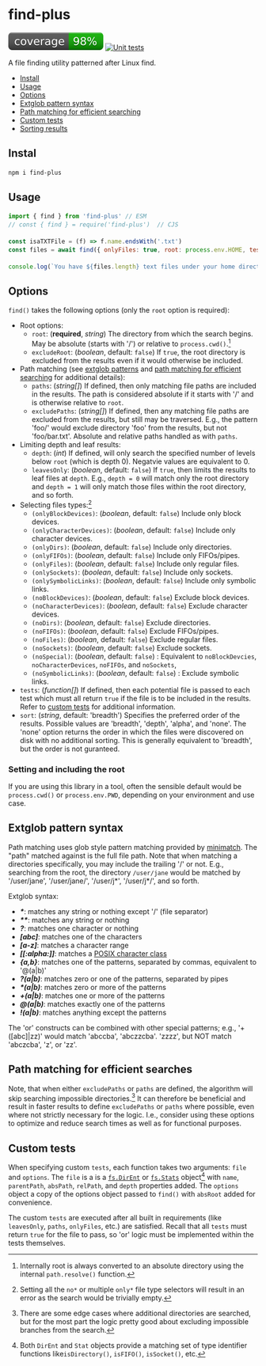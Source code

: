 # find-plus
[![coverage: 98%](./.readme-assets/coverage.svg)](https://github.com/liquid-labs/find-plus/pulls?q=is%3Apr+is%3Aclosed) [![Unit tests](https://github.com/liquid-labs/find-plus/actions/workflows/unit-tests-node.yaml/badge.svg)](https://github.com/liquid-labs/find-plus/actions/workflows/unit-tests-node.yaml)

A file finding utility patterned after Linux find.

- [Install](#install)
- [Usage](#usage)
- [Options](#options)
- [Extglob pattern syntax](#extglob-pattern-syntax)
- [Path matching for efficient searching](#path-matching-for-efficient-searches)
- [Custom tests](#custom-tests)
- [Sorting results](#sorting-results)

## Instal

```bash
npm i find-plus
```

## Usage

```javascript
import { find } from 'find-plus' // ESM
// const { find } = require('find-plus')  // CJS

const isaTXTFile = (f) => f.name.endsWith('.txt')
const files = await find({ onlyFiles: true, root: process.env.HOME, tests: [isaTXTFile] }

console.log(`You have ${files.length} text files under your home directory.`)
```

## Options

`find()` takes the following options (only the `root` option is required):
- Root options:
  - `root`: (__required__, _string_) The directory from which the search begins. May be absolute (starts with '/') or relative to `process.cwd()`.[^1]
  - `excludeRoot`: (_boolean_, default: `false`) If `true`, the root directory is excluded from the results even if it would otherwise be included.
- Path matching (see [extglob patterns](#extglob-pattern-syntax) and [path matching for efficient searching](#path-matching-for-efficient-searches) for additional details):
  - `paths`: (_string[]_) If defined, then only matching file paths are included in the results. The path is considered absolute if it starts with '/' and is otherwise relative to `root`.
  - `excludePaths`: (_string[]_) If defined, then any matching file paths are excluded from the results, but still may be traversed. E.g., the pattern 'foo/' would exclude directory 'foo' from the results, but not 'foo/bar.txt'. Absolute and relative paths handled as with `paths`.
- Limiting depth and leaf results:
  - `depth`: (_int_) If defined, will only search the specified number of levels below `root` (which is depth 0). Negatvie values are equivalent to 0.
  - `leavesOnly`: (_boolean_, default: `false`) If `true`, then limits the results to leaf files at `depth`. E.g., `depth = 0` will match only the root directory and `depth = 1` will only match those files within the root directory, and so forth.
- Selecting files types:[^2]
  - `(onlyBlockDevices)`: (_boolean_, default: `false`) Include only block devices.
  - `(onlyCharacterDevices)`: (_boolean_, default: `false`) Include only character devices.
  - `(onlyDirs)`: (_boolean_, default: `false`) Include only directories.
  - `(onlyFIFOs)`: (_boolean_, default: `false`) Include only FIFOs/pipes.
  - `(onlyFiles)`: (_boolean_, default: `false`) Include only regular files.
  - `(onlySockets)`: (_boolean_, default: `false`) Include only sockets.
  - `(onlySymbolicLinks)`: (_boolean_, default: `false`) Include only symbolic links.
  - `(noBlockDevices)`: (_boolean_, default: `false`) Exclude block devices.
  - `(noCharacterDevices)`: (_boolean_, default: `false`) Exclude character devices.
  - `(noDirs)`: (_boolean_, default: `false`) Exclude directories.
  - `(noFIFOs)`: (_boolean_, default: `false`) Exclude FIFOs/pipes.
  - `(noFiles)`: (_boolean_, default: `false`) Exclude regular files.
  - `(noSockets)`: (_boolean_, default: `false`) Exclude sockets.
  - `(noSpecial)`: (_boolean_, default: `false`) : Equivalent to `noBlockDevcies`, `noCharacterDevices`, `noFIFOs`, and `noSockets`,
  - `(noSymbolicLinks)`: (_boolean_, default: `false`) : Exclude symbolic links.
- `tests`: (_function[]_) If defined, then each potential file is passed to each test which must all return `true` if the file is to be included in the results. Refer to [custom tests](#custom-tests) for additional information.
- `sort`: (_string_, default: 'breadth') Specifies the preferred order of the results. Possible values are 'breadth', 'depth', 'alpha', and 'none'. The 'none' option returns the order in which the files were discovered on disk with no additional sorting. This is generally equivalent to 'breadth', but the order is not guranteed.

[^1]: Internally root is always converted to an absolute directory using the internal `path.resolve()` function.
[^2]: Setting all the `no*` or multiple `only*` file type selectors will result in an error as the search would be trivially empty.

### Setting and including the root

If you are using this library in a tool, often the sensible default would be `process.cwd()` or `process.env.PWD`, depending on your environment and use case.

## Extglob pattern syntax

Path matching uses glob style pattern matching provided by [minimatch](https://github.com/isaacs/minimatch#readme). The "path" matched against is the full file path. Note that when matching a directories specifically, you may include the trailing '/' or not. E.g., searching from the root, the directory `/user/jane` would be matched by '/user/jane', '/user/jane/', '/user/j*', '/user/j*/', and so forth.

Extglob syntax:
- ___*___: matches any string or nothing except '/' (file separator)
- ___**___: matches any string or nothing
- ___?___: matches one character or nothing
- ___[abc]___: matches one of the characters
- ___[a-z]___: matches a character range
- ___[[:alpha:]]___: matches a [POSIX character class](https://www.gnu.org/software/bash/manual/html_node/Pattern-Matching.html)
- ___{a,b}___: matches one of the patterns, separated by commas, equivalent to '@(a|b)'
- ___?(a|b)___: matches zero or one of the patterns, separated by pipes
- ___*(a|b)___: matches zero or more of the patterns
- ___+(a|b)___: matches one or more of the patterns
- ___@(a|b)___: matches exactly one of the patterns
- ___!(a|b)___: matches anything except the patterns

The 'or' constructs can be combined with other special patterns; e.g., '+([abc]|zz)' would match 'abccba', 'abczzcba'. 'zzzz', but NOT match 'abczcba', 'z', or 'zz'.

## Path matching for efficient searches

Note, that when either `excludePaths` or `paths` are defined, the algorithm will skip searching impossible directories.[^3] It can therefore be beneficial and result in faster results to define `excludePaths` or `paths` where possible, even where not strictly necessary for the logic. I.e., consider using these options to optimize and reduce search times as well as for functional purposes.

[^3]: There are some edge cases where additional directories are searched, but for the most part the logic pretty good about excluding impossible branches from the search.

## Custom tests

When specifying custom `tests`, each function takes two arguments: `file` and `options`. The `file` is a is a [`fs.DirEnt`](https://nodejs.org/api/fs.html#class-fsdirent) or [`fs.Stats`](https://nodejs.org/api/fs.html#class-fsstats) object[^4] with `name`, `parentPath`, `absPath`, `relPath`, and `depth` properties added. The `options` object a copy of the options object passed to `find()` with `absRoot` added for convenience.

[^4]: Both `DirEnt` and `Stat` objects provide a matching set of type identifier functions like`isDirectory()`, `isFIFO()`, `isSocket()`, etc.

The custom `tests` are executed after all built in requirements (like `leavesOnly`, `paths`, `onlyFiles`, etc.) are satisfied. Recall that all `tests` must return `true` for the file to pass, so 'or' logic must be implemented within the tests themselves.

